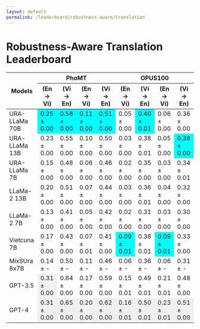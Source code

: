 ```yaml
---
layout: default
permalink: /leaderboard/robustness-aware/translation
---
```

# Robustness-Aware Translation Leaderboard

<table class="table table-bordered table-sm w-100 dtHorizontalTable" cellspacing="0">
    <thead>
        <tr>
            <th rowspan="2" class="text-center align-middle"><b>Models</b></th>
            <th colspan="4" class="text-center"><b>PhoMT</b></th>
            <th colspan="4" class="text-center"><b>OPUS100</b></th>
        </tr>
        <tr>
            <th class="text-center"><b>(En → Vi)</b></th>
            <th class="text-center"><b>(Vi → En)</b></th>
            <th class="text-center"><b>(En → Vi)</b></th>
            <th class="text-center"><b>(Vi → En)</b></th>
            <th class="text-center"><b>(En → Vi)</b></th>
            <th class="text-center"><b>(Vi → En)</b></th>
            <th class="text-center"><b>(En → Vi)</b></th>
            <th class="text-center"><b>(Vi → En)</b></th>
        </tr>
    </thead>
    <tbody>
        <tr>
            <td class="text-center">URA-LLaMa 70B</td>
            <td class="text-center" style="background-color: cyan;">0.25 ± 0.00</td>
            <td class="text-center" style="background-color: cyan;">0.58 ± 0.00</td>
            <td class="text-center" style="background-color: cyan;">0.11 ± 0.00</td>
            <td class="text-center" style="background-color: cyan;">0.51 ± 0.00</td>
            <td class="text-center">0.05 ± 0.00</td>
            <td class="text-center" style="background-color: cyan;">0.40 ± 0.01</td>
            <td class="text-center">0.06 ± 0.00</td>
            <td class="text-center">0.36 ± 0.00</td>
        </tr>
        <tr>
            <td class="text-center">URA-LLaMa 13B</td>
            <td class="text-center">0.23 ± 0.00</td>
            <td class="text-center">0.55 ± 0.00</td>
            <td class="text-center">0.10 ± 0.00</td>
            <td class="text-center">0.50 ± 0.00</td>
            <td class="text-center">0.03 ± 0.00</td>
            <td class="text-center">0.38 ± 0.01</td>
            <td class="text-center">0.05 ± 0.00</td>
            <td class="text-center" style="background-color: cyan;">0.38 ± 0.00</td>
        </tr>
        <tr>
            <td class="text-center">URA-LLaMa 7B</td>
            <td class="text-center">0.15 ± 0.00</td>
            <td class="text-center">0.48 ± 0.00</td>
            <td class="text-center">0.06 ± 0.00</td>
            <td class="text-center">0.46 ± 0.00</td>
            <td class="text-center">0.02 ± 0.00</td>
            <td class="text-center">0.35 ± 0.00</td>
            <td class="text-center">0.03 ± 0.00</td>
            <td class="text-center">0.34 ± 0.01</td>
        </tr>
        <tr>
            <td class="text-center">LLaMa-2 13B</td>
            <td class="text-center">0.20 ± 0.00</td>
            <td class="text-center">0.51 ± 0.00</td>
            <td class="text-center">0.07 ± 0.00</td>
            <td class="text-center">0.44 ± 0.00</td>
            <td class="text-center">0.03 ± 0.00</td>
            <td class="text-center">0.36 ± 0.01</td>
            <td class="text-center">0.04 ± 0.00</td>
            <td class="text-center">0.32 ± 0.00</td>
        </tr>
        <tr>
            <td class="text-center">LLaMa-2 7B</td>
            <td class="text-center">0.13 ± 0.00</td>
            <td class="text-center">0.41 ± 0.00</td>
            <td class="text-center">0.05 ± 0.00</td>
            <td class="text-center">0.42 ± 0.00</td>
            <td class="text-center">0.02 ± 0.00</td>
            <td class="text-center">0.31 ± 0.00</td>
            <td class="text-center">0.03 ± 0.00</td>
            <td class="text-center">0.30 ± 0.00</td>
        </tr>
        <tr>
            <td class="text-center">Vietcuna 7B</td>
            <td class="text-center">0.17 ± 0.00</td>
            <td class="text-center">0.43 ± 0.00</td>
            <td class="text-center">0.07 ± 0.01</td>
            <td class="text-center">0.41 ± 0.00</td>
            <td class="text-center" style="background-color: cyan;">0.09 ± 0.01</td>
            <td class="text-center">0.38 ± 0.01</td>
            <td class="text-center" style="background-color: cyan;">0.09 ± 0.01</td>
            <td class="text-center">0.33 ± 0.00</td>
        </tr>
        <tr>
            <td class="text-center">MixSUra 8x7B</td>
            <td class="text-center">0.14 ± -</td>
            <td class="text-center">0.50 ± -</td>
            <td class="text-center">0.11 ± -</td>
            <td class="text-center">0.46 ± -</td>
            <td class="text-center">0.06 ± -</td>
            <td class="text-center">0.36 ± -</td>
            <td class="text-center">0.06 ± -</td>
            <td class="text-center">0.31 ± -</td>
        </tr>
        <tr>
            <td class="text-center">GPT-3.5</td>
            <td class="text-center" style="background-color: #f0f0f0;">0.31 ± 0.00</td>
            <td class="text-center">0.64 ± 0.00</td>
            <td class="text-center">0.17 ± 0.00</td>
            <td class="text-center">0.59 ± 0.00</td>
            <td class="text-center">0.15 ± 0.01</td>
            <td class="text-center">0.49 ± 0.01</td>
            <td class="text-center">0.21 ± 0.01</td>
            <td class="text-center">0.48 ± 0.00</td>
        </tr>
        <tr>
            <td class="text-center">GPT-4</td>
            <td class="text-center" style="background-color: #f0f0f0;">0.31 ± 0.00</td>
            <td class="text-center" style="background-color: #f0f0f0;">0.65 ± 0.00</td>
            <td class="text-center" style="background-color: #f0f0f0;">0.20 ± 0.00</td>
            <td class="text-center" style="background-color: #f0f0f0;">0.62 ± 0.00</td>
            <td class="text-center" style="background-color: #f0f0f0;">0.16 ± 0.01</td>
            <td class="text-center" style="background-color: #f0f0f0;">0.50 ± 0.01</td>
            <td class="text-center" style="background-color: #f0f0f0;">0.23 ± 0.01</td>
            <td class="text-center" style="background-color: #f0f0f0;">0.51 ± 0.00</td>
        </tr>
    </tbody>
</table>
